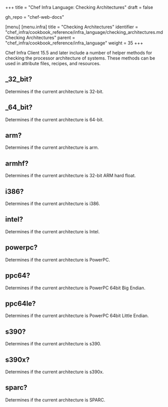 +++
title = "Chef Infra Language: Checking Architectures"
draft = false

gh_repo = "chef-web-docs"

[menu]
  [menu.infra]
    title = "Checking Architectures"
    identifier = "chef_infra/cookbook_reference/infra_language/checking_architectures.md Checking Architectures"
    parent = "chef_infra/cookbook_reference/infra_language"
    weight = 35
+++

Chef Infra Client 15.5 and later include a number of helper methods for checking the processor architecture of systems. These methods can be used in attribute files, recipes, and resources.

## _32_bit?

Determines if the current architecture is 32-bit.

## _64_bit?

Determines if the current architecture is 64-bit.

## arm?

Determines if the current architecture is arm.

## armhf?

Determines if the current architecture is 32-bit ARM hard float.

## i386?

Determines if the current architecture is i386.

## intel?

Determines if the current architecture is Intel.

## powerpc?

Determines if the current architecture is PowerPC.

## ppc64?

Determines if the current architecture is PowerPC 64bit Big Endian.

## ppc64le?

Determines if the current architecture is PowerPC 64bit Little Endian.

## s390?

Determines if the current architecture is s390.

## s390x?

Determines if the current architecture is s390x.

## sparc?

Determines if the current architecture is SPARC.